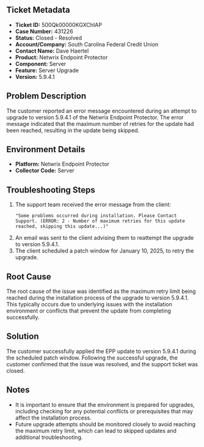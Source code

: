## Ticket Metadata
- **Ticket ID:** 500Qk00000KGXChIAP
- **Case Number:** 431226
- **Status:** Closed - Resolved
- **Account/Company:** South Carolina Federal Credit Union
- **Contact Name:** Dave Haertel
- **Product:** Netwrix Endpoint Protector
- **Component:** Server
- **Feature:** Server Upgrade
- **Version:** 5.9.4.1

## Problem Description
The customer reported an error message encountered during an attempt to upgrade to version 5.9.4.1 of the Netwrix Endpoint Protector. The error message indicated that the maximum number of retries for the update had been reached, resulting in the update being skipped.

## Environment Details
- **Platform:** Netwrix Endpoint Protector
- **Collector Code:** Server

## Troubleshooting Steps
1. The support team received the error message from the client: 
   ```
   "Some problems occurred during installation. Please Contact Support. (ERROR: 2 - Number of maximum retries for this update reached, skipping this update...)"
   ```
2. An email was sent to the client advising them to reattempt the upgrade to version 5.9.4.1.
3. The client scheduled a patch window for January 10, 2025, to retry the upgrade.

## Root Cause
The root cause of the issue was identified as the maximum retry limit being reached during the installation process of the upgrade to version 5.9.4.1. This typically occurs due to underlying issues with the installation environment or conflicts that prevent the update from completing successfully.

## Solution
The customer successfully applied the EPP update to version 5.9.4.1 during the scheduled patch window. Following the successful upgrade, the customer confirmed that the issue was resolved, and the support ticket was closed.

## Notes
- It is important to ensure that the environment is prepared for upgrades, including checking for any potential conflicts or prerequisites that may affect the installation process.
- Future upgrade attempts should be monitored closely to avoid reaching the maximum retry limit, which can lead to skipped updates and additional troubleshooting.